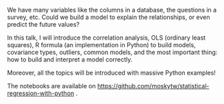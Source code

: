 We have many variables like the columns in a database, the questions in a survey, etc. Could we build a model to explain the relationships, or even predict the future values?

In this talk, I will introduce the correlation analysis, OLS (ordinary least squares), R formula (an implementation in Python) to build models, covariance types, outliers, common models, and the most important thing: how to build and interpret a model correctly.

Moreover, all the topics will be introduced with massive Python examples!

The notebooks are available on https://github.com/moskytw/statistical-regression-with-python .
